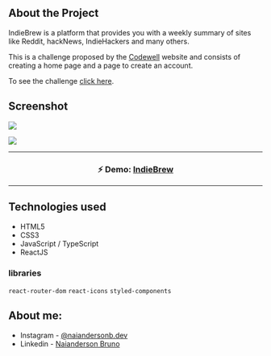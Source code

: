 ## About the Project

IndieBrew is a platform that provides you with a weekly summary of sites like Reddit, hackNews, IndieHackers and many others.

This is a challenge proposed by the [Codewell](https://www.codewell.cc) website and consists of creating a home page and a page to create an account.

To see the challenge [click here](https://www.codewell.cc/challenges/indiebrew-landing-page--608aca51650dff001599e8f9).


## Screenshot

![](./src/assets/images/indie-brew-homepage.gif)

![](./src/assets/images/sign-up-form-page.gif)

---
<h3 align="center"> ⚡️ Demo: <a href='https://indie-brew-bay.vercel.app/'> IndieBrew </a> </h3>

---


## Technologies used
- HTML5
- CSS3
- JavaScript / TypeScript
- ReactJS

### libraries
`react-router-dom` `react-icons` `styled-components`

## About me:
- Instagram - [@naiandersonb.dev](https://www.instagram.com/naiandersonb.dev/)
- Linkedin - [Naianderson Bruno](www.linkedin.com/in/naianderson-bruno-franca)
